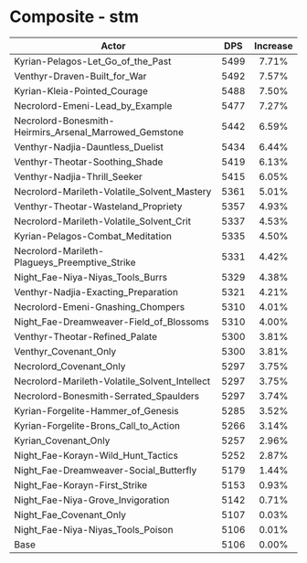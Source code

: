 # Composite - stm
| Actor | DPS | Increase |
|---|:---:|:---:|
|Kyrian-Pelagos-Let_Go_of_the_Past|5499|7.71%|
|Venthyr-Draven-Built_for_War|5492|7.57%|
|Kyrian-Kleia-Pointed_Courage|5488|7.50%|
|Necrolord-Emeni-Lead_by_Example|5477|7.27%|
|Necrolord-Bonesmith-Heirmirs_Arsenal_Marrowed_Gemstone|5442|6.59%|
|Venthyr-Nadjia-Dauntless_Duelist|5434|6.44%|
|Venthyr-Theotar-Soothing_Shade|5419|6.13%|
|Venthyr-Nadjia-Thrill_Seeker|5415|6.05%|
|Necrolord-Marileth-Volatile_Solvent_Mastery|5361|5.01%|
|Venthyr-Theotar-Wasteland_Propriety|5357|4.93%|
|Necrolord-Marileth-Volatile_Solvent_Crit|5337|4.53%|
|Kyrian-Pelagos-Combat_Meditation|5335|4.50%|
|Necrolord-Marileth-Plagueys_Preemptive_Strike|5331|4.42%|
|Night_Fae-Niya-Niyas_Tools_Burrs|5329|4.38%|
|Venthyr-Nadjia-Exacting_Preparation|5321|4.21%|
|Necrolord-Emeni-Gnashing_Chompers|5310|4.01%|
|Night_Fae-Dreamweaver-Field_of_Blossoms|5310|4.00%|
|Venthyr-Theotar-Refined_Palate|5300|3.81%|
|Venthyr_Covenant_Only|5300|3.81%|
|Necrolord_Covenant_Only|5297|3.75%|
|Necrolord-Marileth-Volatile_Solvent_Intellect|5297|3.75%|
|Necrolord-Bonesmith-Serrated_Spaulders|5297|3.74%|
|Kyrian-Forgelite-Hammer_of_Genesis|5285|3.52%|
|Kyrian-Forgelite-Brons_Call_to_Action|5266|3.14%|
|Kyrian_Covenant_Only|5257|2.96%|
|Night_Fae-Korayn-Wild_Hunt_Tactics|5252|2.87%|
|Night_Fae-Dreamweaver-Social_Butterfly|5179|1.44%|
|Night_Fae-Korayn-First_Strike|5153|0.93%|
|Night_Fae-Niya-Grove_Invigoration|5142|0.71%|
|Night_Fae_Covenant_Only|5107|0.03%|
|Night_Fae-Niya-Niyas_Tools_Poison|5106|0.01%|
|Base|5106|0.00%|
